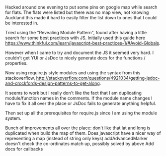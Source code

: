 Hacked around one evening to put some pins on google map while search for flats. The flats were listed but there was no map view, not knowing Auckland this made it hard to easily filter the list down to ones that I could be interested in.

Tried using the "Revealing Module Pattern", found after having a little search for some best practices with JS. Initially used this guide here https://www.thinkful.com/learn/javascript-best-practices-1/#Avoid-Globals.

However when I came to try and document the JS it seemed very hard. I couldn't get YUI or JsDoc to nicely generate docs for the functions / properties.

Now using require.js style modules and using the syntax from this stackoverflow, http://stackoverflow.com/questions/4921034/getting-jsdoc-and-crockfords-design-patterns-to-get-along.

It seems to work but I really don't like the fact that I am duplicating module/function names in the comments. If the module name changes I have to fix it all over the place or JsDoc fails to generate anything helpful.

Then set up all the prerequisites for require.js since I am using the module system.

Bunch of improvements all over the place:
  don't like that lat and long is duplicated when build the map of them. Does javascript have a nicer way of representing a map (instead of string only keys)
  addAdvancedMarker doesn't check the co-ordinates match up, possibly solved by above
  Add docs for callbacks
